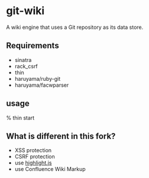 # git-wiki

A wiki engine that uses a Git repository as its data store.

## Requirements

* sinatra
* rack\_csrf
* thin
* haruyama/ruby-git
* haruyama/facwparser

## usage

% thin start

## What is different in this fork?

* XSS protection
* CSRF protection
* use [highlight.js](http://softwaremaniacs.org/soft/highlight/en/)
* use Confluence Wiki Markup
